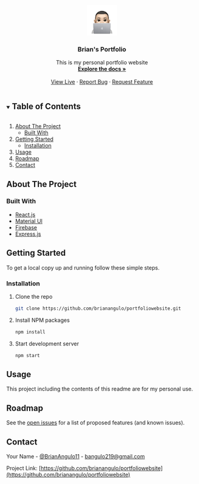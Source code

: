<!--
*** Thanks for checking out the Best-README-Template. If you have a suggestion
*** that would make this better, please fork the repo and create a pull request
*** or simply open an issue with the tag "enhancement".
*** Thanks again! Now go create something AMAZING! :D
***
***
***
*** To avoid retyping too much info. Do a search and replace for the following:
*** brianangulo, portfoliowebsite, BrianAngulo11, bangulo219@gmail.com, Brian's Portfolio, This is my personal portfolio website
-->



<!-- PROJECT SHIELDS -->
<!--
*** I'm using markdown "reference style" links for readability.
*** Reference links are enclosed in brackets [ ] instead of parentheses ( ).
*** See the bottom of this document for the declaration of the reference variables
*** for contributors-url, forks-url, etc. This is an optional, concise syntax you may use.
*** https://www.markdownguide.org/basic-syntax/#reference-style-links
-->

<!-- PROJECT LOGO -->
<br />
<p align="center">
  <a href="https://github.com/brianangulo/portfoliowebsite">
    <img src="src/assets/img/faces/memoji.png" alt="Logo" width="80" height="80">
  </a>

  <h3 align="center">Brian's Portfolio</h3>

  <p align="center">
    This is my personal portfolio website
    <br />
    <a href="https://github.com/brianangulo/portfoliowebsite"><strong>Explore the docs »</strong></a>
    <br />
    <br />
    <a href="https://www.brianangulo.com/">View Live</a>
    ·
    <a href="https://github.com/brianangulo/portfoliowebsite/issues">Report Bug</a>
    ·
    <a href="https://github.com/brianangulo/portfoliowebsite/issues">Request Feature</a>
  </p>
</p>



<!-- TABLE OF CONTENTS -->
<details open="open">
  <summary><h2 style="display: inline-block">Table of Contents</h2></summary>
  <ol>
    <li>
      <a href="#about-the-project">About The Project</a>
      <ul>
        <li><a href="#built-with">Built With</a></li>
      </ul>
    </li>
    <li>
      <a href="#getting-started">Getting Started</a>
      <ul>
        <li><a href="#installation">Installation</a></li>
      </ul>
    </li>
    <li><a href="#usage">Usage</a></li>
    <li><a href="#roadmap">Roadmap</a></li>
    <li><a href="#contact">Contact</a></li>
  </ol>
</details>



<!-- ABOUT THE PROJECT -->
## About The Project


### Built With

* [React.js]()
* [Material UI]()
* [Firebase]()
* [Express.js]()



<!-- GETTING STARTED -->
## Getting Started

To get a local copy up and running follow these simple steps.

### Installation

1. Clone the repo
   ```sh
   git clone https://github.com/brianangulo/portfoliowebsite.git
   ```
2. Install NPM packages
   ```sh
   npm install
   ```
3. Start development server
   ```sh
   npm start
   ```


<!-- USAGE EXAMPLES -->
## Usage

This project including the contents of this readme are for my personal use.



<!-- ROADMAP -->
## Roadmap

See the [open issues](https://github.com/brianangulo/portfoliowebsite/issues) for a list of proposed features (and known issues).


<!-- CONTACT -->
## Contact

Your Name - [@BrianAngulo11](https://twitter.com/BrianAngulo11) - bangulo219@gmail.com

Project Link: [https://github.com/brianangulo/portfoliowebsite](https://github.com/brianangulo/portfoliowebsite)

